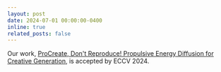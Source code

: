 ```yaml
---
layout: post
date: 2024-07-01 00:00:00-0400
inline: true
related_posts: false
---
```


Our work, <a href="https://procreate-diffusion.github.io/">ProCreate, Don't Reproduce! Propulsive Energy Diffusion for Creative Generation</a>, is accepted by ECCV 2024.
